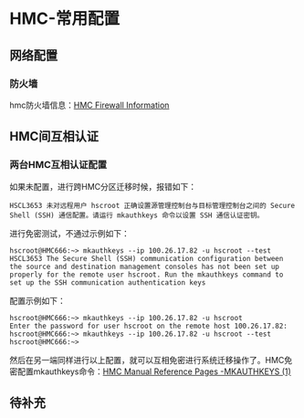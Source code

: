 # HMC-常用配置
## 网络配置
### 防火墙
hmc防火墙信息：[HMC Firewall Information](https://www.ibm.com/support/pages/hmc-firewall-information)
## HMC间互相认证
### 两台HMC互相认证配置
如果未配置，进行跨HMC分区迁移时候，报错如下：
```
HSCL3653 未对远程用户 hscroot 正确设置源管理控制台与目标管理控制台之间的 Secure Shell (SSH) 通信配置。请运行 mkauthkeys 命令以设置 SSH 通信认证密钥。
```
进行免密测试，不通过示例如下：
```
hscroot@HMC666:~> mkauthkeys --ip 100.26.17.82 -u hscroot --test
HSCL3653 The Secure Shell (SSH) communication configuration between the source and destination management consoles has not been set up properly for the remote user hscroot. Run the mkauthkeys command to set up the SSH communication authentication keys
```
配置示例如下：
```
hscroot@HMC666:~> mkauthkeys --ip 100.26.17.82 -u hscroot
Enter the password for user hscroot on the remote host 100.26.17.82:
hscroot@HMC666:~> mkauthkeys --ip 100.26.17.82 -u hscroot --test
hscroot@HMC666:~> 
```
然后在另一端同样进行以上配置，就可以互相免密进行系统迁移操作了。HMC免密配置mkauthkeys命令：[HMC Manual Reference Pages  -MKAUTHKEYS (1)](https://www.ibm.com/docs/en/power8?topic=commands-mkauthkeys)

## 待补充